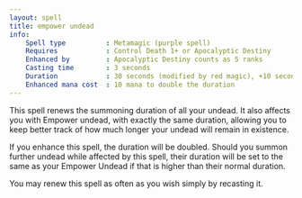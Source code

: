 ```yaml
---
layout: spell
title: empower undead
info:
    Spell type          : Metamagic (purple spell)
    Requires            : Control Death 1+ or Apocalyptic Destiny
    Enhanced by         : Apocalyptic Destiny counts as 5 ranks
    Casting time        : 3 seconds
    Duration            : 30 seconds (modified by red magic), +10 seconds per rank
    Enhanced mana cost  : 10 mana to double the duration    
---
```


This spell renews the summoning duration of all your undead.  It also affects 
you with Empower undead, with exactly the same duration, allowing you to keep 
better track of how much longer your undead will remain in existence.

If you enhance this spell, the duration will be doubled.  Should you summon 
further undead while affected by this spell, their duration will be set to 
the same as your Empower Undead if that is higher than their normal duration.

You may renew this spell as often as you wish simply by recasting it.
